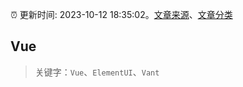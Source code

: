 :alarm_clock: 更新时间: 2023-10-12 18:35:02。[文章来源](/README.md)、[文章分类](/TAGS.md)

## Vue


> 关键字：`Vue`、`ElementUI`、`Vant`



